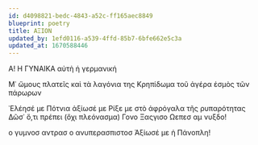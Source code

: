 ```yaml
---
id: d4098821-bedc-4843-a52c-ff165aec8849
blueprint: poetry
title: ΑΞΙΟΝ
updated_by: 1efd0116-a539-4ffd-85b7-6bfe662e5c3a
updated_at: 1670588446
---
```

Α! Η ΓΥΝΑΙΚΑ αὐτὴ ἡ γερμανική

Μ᾿ ὤμους πλατεῖς      καὶ τὰ λαγόνια της
Κρηπίδωμα τοῦ ἀγέρα      ἑσμὸς τῶν πάρωρων

᾿Ελέησέ με Πότνια      ἀξίωσέ με
      Ρίξε με στὸ ἀφρόγαλα τῆς ρυπαρότητας
Δῶσ᾿ ὅ,τι πρέπει   (ὄχι πλεόνασμα)
      Γονο Ξαςγισο Ωεπεσ      αμ νυξδο!

 ο γυμνοσ αντρασ        ο ανυπερασπιστοσ
 Ἀξίωσέ με     ἡ Πάνοπλη!
